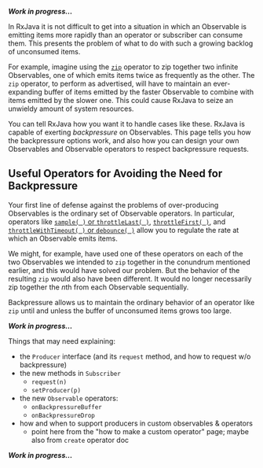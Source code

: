 _**Work in progress...**_

In RxJava it is not difficult to get into a situation in which an Observable is emitting items more rapidly than an operator or subscriber can consume them. This presents the problem of what to do with such a growing backlog of unconsumed items.

For example, imagine using the [`zip`](Combining-Observables#wiki-zip) operator to zip together two infinite Observables, one of which emits items twice as frequently as the other. The `zip` operator, to perform as advertised, will have to maintain an ever-expanding buffer of items emitted by the faster Observable to combine with items emitted by the slower one. This could cause RxJava to seize an unwieldy amount of system resources.

You can tell RxJava how you want it to handle cases like these. RxJava is capable of exerting _backpressure_ on Observables. This page tells you how the backpressure options work, and also how you can design your own Observables and Observable operators to respect backpressure requests.

## Useful Operators for Avoiding the Need for Backpressure

Your first line of defense against the problems of over-producing Observables is the ordinary set of Observable operators. In particular, operators like [`sample( )` or `throttleLast( )`](Filtering-Observables#wiki-sample-or-throttlelast), [`throttleFirst( )`](Filtering-Observables#wiki-throttlefirst), and [`throttleWithTimeout( )` or `debounce( )`](Filtering-Observables#wiki-throttlewithtimeout-or-debounce) allow you to regulate the rate at which an Observable emits items.

We might, for example, have used one of these operators on each of the two Observables we intended to `zip` together in the conundrum mentioned earlier, and this would have solved our problem.  But the behavior of the resulting `zip` would also have been different. It would no longer necessarily zip together the <i>n</i>th from each Observable sequentially.

Backpressure allows us to maintain the ordinary behavior of an operator like `zip` until and unless the buffer of unconsumed items grows too large.

_**Work in progress...**_

Things that may need explaining:
* the `Producer` interface (and its `request` method, and how to request w/o backpressure)
* the new methods in `Subscriber`
  * `request(n)`
  * `setProducer(p)`
* the new `Observable` operators:
  * `onBackpressureBuffer`
  * `onBackpressureDrop`
* how and when to support producers in custom observables & operators
  * point here from the "how to make a custom operator" page; maybe also from `create` operator doc

_**Work in progress...**_